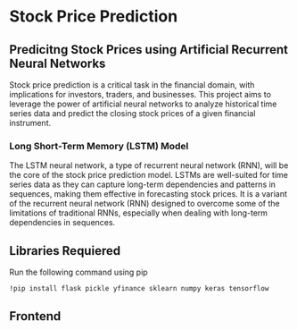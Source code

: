 # Stock Price Prediction
## Predicitng Stock Prices using Artificial Recurrent Neural Networks

<p>
Stock price prediction is a critical task in the financial domain, with implications for investors, traders, and businesses. This project aims to leverage the power of artificial neural networks to analyze historical time series data and predict the closing stock prices of a given financial instrument.
</p>

### Long Short-Term Memory (LSTM) Model
<p>
The LSTM neural network, a type of recurrent neural network (RNN), will be the core of the stock price prediction model. LSTMs are well-suited for time series data as they can capture long-term dependencies and patterns in sequences, making them effective in forecasting stock prices. It is a variant of the recurrent neural network (RNN) designed to overcome some of the limitations of traditional RNNs, especially when dealing with long-term dependencies in sequences.
</P>

## Libraries Requiered

Run the following command using pip

~~~
!pip install flask pickle yfinance sklearn numpy keras tensorflow
~~~

## Frontend

